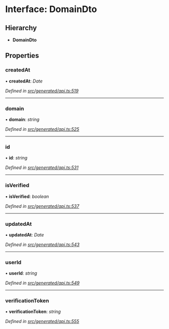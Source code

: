 # Interface: DomainDto

## Hierarchy

* **DomainDto**

## Properties

###  createdAt

• **createdAt**: *Date*

*Defined in [src/generated/api.ts:519](https://github.com/mailslurp/mailslurp-client/blob/a26884c/src/generated/api.ts#L519)*

___

###  domain

• **domain**: *string*

*Defined in [src/generated/api.ts:525](https://github.com/mailslurp/mailslurp-client/blob/a26884c/src/generated/api.ts#L525)*

___

###  id

• **id**: *string*

*Defined in [src/generated/api.ts:531](https://github.com/mailslurp/mailslurp-client/blob/a26884c/src/generated/api.ts#L531)*

___

###  isVerified

• **isVerified**: *boolean*

*Defined in [src/generated/api.ts:537](https://github.com/mailslurp/mailslurp-client/blob/a26884c/src/generated/api.ts#L537)*

___

###  updatedAt

• **updatedAt**: *Date*

*Defined in [src/generated/api.ts:543](https://github.com/mailslurp/mailslurp-client/blob/a26884c/src/generated/api.ts#L543)*

___

###  userId

• **userId**: *string*

*Defined in [src/generated/api.ts:549](https://github.com/mailslurp/mailslurp-client/blob/a26884c/src/generated/api.ts#L549)*

___

###  verificationToken

• **verificationToken**: *string*

*Defined in [src/generated/api.ts:555](https://github.com/mailslurp/mailslurp-client/blob/a26884c/src/generated/api.ts#L555)*
